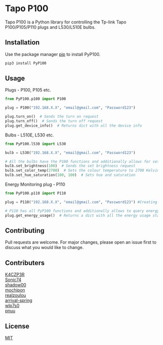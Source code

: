 # Tapo P100
Tapo P100 is a Python library for controlling the Tp-link Tapo P100/P105/P110 plugs and L530/L510E bulbs.

## Installation

Use the package manager [pip](https://pip.pypa.io/en/stable/) to install PyP100.

```bash
pip3 install PyP100
```

## Usage
Plugs - P100, P105 etc.
```python
from PyP100.p100 import P100

plug = P100("192.168.X.X", "email@gmail.com", "Password123")

plug.turn_on()  # Sends the turn on request
plug.turn_off()  # Sends the turn off request
plug.get_device_info()  # Returns dict with all the device info
```
Bulbs - L510E, L530 etc.
```python
from PyP100.l530 import L530

bulb = L530("192.168.X.X", "email@gmail.com", "Password123")

# All the bulbs have the P100 functions and additionally allows for setting brightness, colour and colour temperature
bulb.set_brightness(100)  # Sends the set brightness request
bulb.set_color_temp(2700)  # Sets the colour temperature to 2700 Kelvin (Warm White)
bulb.set_hue_saturation(100, 100)  # Sets hue and saturation
```

Energy Monitoring plug - P110
```python
from PyP100.p110 import P110

plug = P110("192.168.X.X", "email@gmail.com", "Password123") #Creating a P110 plug object

# P110 has all PyP100 functions and additionally allows to query energy usage infos
plug.get_energy_usage()  # Returns a dict with all the energy usage statistics
```

## Contributing
Pull requests are welcome. For major changes, please open an issue first to discuss what you would like to change.

## Contributers
[K4CZP3R](https://github.com/K4CZP3R)\
[Sonic74](https://github.com/sonic74)\
[shadow00](https://github.com/shadow00)\
[mochipon](https://github.com/mochipon)\
[realzoulou](https://github.com/realzoulou)\
[arrival-spring](https://github.com/arrival-spring)\
[wlp7s0](https://github.com/wlp7s0)\
[pnuu](https:/github.com/pnuu)

## License
[MIT](https://choosealicense.com/licenses/mit/)
